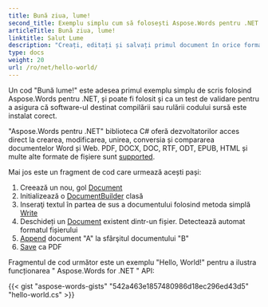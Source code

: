 ```yaml
---
title: Bună ziua, lume!
second_title: Exemplu simplu cum să folosești Aspose.Words pentru .NET
articleTitle: Bună ziua, lume!
linktitle: Salut Lume
description: "Creați, editați și salvați primul document în orice format acceptat folosind Aspose.Words pentru .NET pentru a experimenta simplitatea și puterea sa în C#."
type: docs
weight: 20
url: /ro/net/hello-world/
---
```


Un cod "Bună lume!" este adesea primul exemplu simplu de scris folosind Aspose.Words pentru .NET, și poate fi folosit și ca un test de validare pentru a asigura că software-ul destinat compilării sau rulării codului sursă este instalat corect.

"Aspose.Words pentru .NET" biblioteca C# oferă dezvoltatorilor acces direct la crearea, modificarea, unirea, conversia și compararea documentelor Word și Web. PDF, DOCX, DOC, RTF, ODT, EPUB, HTML și multe alte formate de fișiere sunt [supported](/words/net/supported-document-formats/).

Mai jos este un fragment de cod care urmează acești pași:

1. Creează un nou, gol [Document](https://reference.aspose.com/words/net/aspose.words/document)
1. Initializează o [DocumentBuilder](https://reference.aspose.com/words/net/aspose.words/documentbuilder/) clasă
1. Inseraţi textul în partea de sus a documentului folosind metoda simplă [Write](https://reference.aspose.com/words/net/aspose.words/documentbuilder/write/)
1. Deschideți un [Document](https://reference.aspose.com/words/net/aspose.words/document/document/) existent dintr-un fișier. Detectează automat formatul fișierului
1. [Append](https://reference.aspose.com/words/net/aspose.words/document/appenddocument/) document "A" la sfârşitul documentului "B"
1. [Save](https://reference.aspose.com/words/net/aspose.words/document/save/) ca PDF

Fragmentul de cod următor este un exemplu "Hello, World!" pentru a ilustra funcționarea " Aspose.Words for .NET " API:

{{< gist "aspose-words-gists" "542a463e1857480986d18ec296ed43d5" "hello-world.cs" >}}
